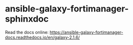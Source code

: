 # ansible-galaxy-fortimanager-sphinxdoc

Read the docs online: https://ansible-galaxy-fortimanager-docs.readthedocs.io/en/galaxy-2.1.6/
